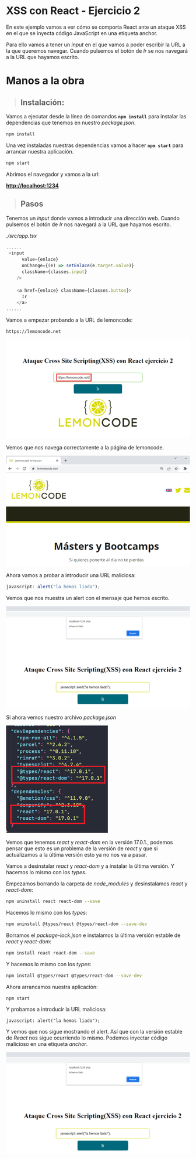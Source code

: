 # XSS con React - Ejercicio 2

En este ejemplo vamos a ver cómo se comporta React ante un ataque XSS en el que se inyecta código JavaScript en una etiqueta anchor.

Para ello vamos a tener un _input_ en el que vamos a poder escribir la URL a la que queremos navegar. Cuando pulsemos el botón de _Ir_ se nos navegará a la URL que hayamos escrito.

# Manos a la obra

> ## Instalación:

Vamos a ejecutar desde la línea de comandos **`npm install`** para instalar las dependencias que tenemos en nuestro _package.json_.

```javascript
npm install
```

Una vez instaladas nuestras dependencias vamos a hacer **`npm start`** para arrancar nuestra aplicación.

```javascript
npm start
```

Abrimos el navegador y vamos a la url:

[**http://localhost:1234**](http://localhost:1234)

> ## Pasos

Tenemos un _input_ donde vamos a introducir una dirección web. Cuando pulsemos el botón de _Ir_ nos navegará a la URL que hayamos escrito.

_./src/app.tsx_

```javascript
......
 <input
      value={enlace}
      onChange={(e) => setEnlace(e.target.value)}
      className={classes.input}
    />

    <a href={enlace} className={classes.button}>
      Ir
    </a>
......
```

Vamos a empezar probando a la URL de lemoncode:

```bash
https://lemoncode.net
```

<img src="./assets/01.png" style="zoom:67%;" />

Vemos que nos navega correctamente a la página de lemoncode.

<img src="./assets/02.png" style="zoom:67%;" />

Ahora vamos a probar a introducir una URL maliciosa:

```javascript
javascript: alert("la hemos liado");
```

Vemos que nos muestra un alert con el mensaje que hemos escrito.

<img src="./assets/04.png" style="zoom:67%;" />

Si ahora vemos nuestro archivo _package.json_

<img src="./assets/03.png" style="zoom:67%;" />

Vemos que tenemos _react_ y _react-dom_ en la versión 17.0.1., podemos pensar que esto es un problema de la versión de _react_ y que si actualizamos a la última versión esto ya no nos va a pasar.

Vamos a desinstalar _react_ y _react-dom_ y a instalar la última versión. Y hacemos lo mismo con los _types_.

Empezamos borrando la carpeta de _node_modules_ y desinstalamos _react_ y _react-dom_:

```bash
npm uninstall react react-dom --save
```

Hacemos lo mismo con los _types_:

```bash
npm uninstall @types/react @types/react-dom --save-dev
```

Borramos el _package-lock.json_ e instalamos la última versión estable de _react_ y _react-dom_:

```bash   
npm install react react-dom --save
```

Y hacemos lo mismo con los _types_:

```bash
npm install @types/react @types/react-dom --save-dev
```

Ahora arrancamos nuestra aplicación:

```bash
npm start
```

Y probamos a introducir la URL maliciosa:

```
javascript: alert("la hemos liado");
```
Y vemos que nos sigue mostrando el alert. Así que con la versión estable de _React_ nos sigue ocurriendo lo mismo. Podemos inyectar código malicioso en una etiqueta _anchor_.

<img src="./assets/04.png" style="zoom:67%;" />
